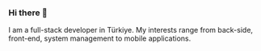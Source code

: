 ### Hi there 👋

I am a full-stack developer in Türkiye. My interests range from back-side, front-end, system management to mobile applications. 

